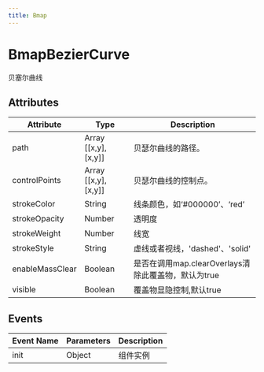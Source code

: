 ```yaml
---
title: Bmap
---
```


# BmapBezierCurve

贝塞尔曲线

## Attributes

Attribute | Type | Description
---|---|---|
path | Array [[x,y],[x,y]] | 贝瑟尔曲线的路径。
controlPoints | Array [[x,y],[x,y]] | 贝瑟尔曲线的控制点。
strokeColor | String | 线条颜色，如‘#000000’、‘red’
strokeOpacity | Number | 透明度
strokeWeight | Number | 线宽
strokeStyle | String | 虚线或者视线，'dashed'、'solid'
enableMassClear | Boolean | 是否在调用map.clearOverlays清除此覆盖物，默认为true
visible | Boolean | 覆盖物显隐控制,默认true

## Events

Event Name | Parameters | Description
---|---|---|
init | Object | 组件实例
